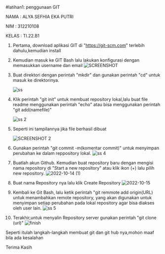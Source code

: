 #latihan1: penggunaan GIT

NAMA    : ALYA SEFHIA EKA PUTRI

NIM     : 312210108

KELAS   : TI.22.B1

1. Pertama, download aplikasi GIT di "https://git-scm.com" terlebih dahulu,kemudian install

2. Kemudian masuk ke GIT Bash lalu lakukan konfigurasi dengan memasukkan username dan email
![SCREENSHOT](https://user-images.githubusercontent.com/115520278/195978317-964d4d93-bc2e-4825-bf75-beaf6f6771ff.PNG)

3. Buat direktori dengan perintah "mkdir" dan gunakan perintah "cd" untuk masuk ke direktorinya.

   ![ss](https://user-images.githubusercontent.com/115520278/195978419-467be80e-130a-4550-bd18-c35f08951c19.PNG)

4. Klik perintah "git init" untuk membuat repository lokal,lalu buat file readme menggunakan perintah "echo" atau bisa menggunakan perintah "git add(namefile)"

   ![ss 2](https://user-images.githubusercontent.com/115520278/195978468-dcd0928a-dbaf-4377-9437-9c513f6be765.PNG)

5. Seperti ini tampilannya jika file berhasil dibuat

   ![SCREENSHOT 2](https://user-images.githubusercontent.com/115520278/195978550-f69408fd-6157-4a97-ba4a-8a88d4f3af6c.PNG)

6. Gunakan perintah "git commit -m(komentar commit)" untuk menyimpan perubahan ke dalam reppository lokal.
![ss 4](https://user-images.githubusercontent.com/115520278/195978595-bbf1f4b4-97dd-4055-9be6-43bbf550f0d8.PNG)

7. Buatlah akun Github. Kemudian buat repository baru dengan mengisi nama repository di "Start a new repository" atau klik ikon (+) lalu pilih new repository.
![2022-10-14 (1)](https://user-images.githubusercontent.com/115520278/195978701-35d0d258-e95c-46be-8bdc-16baca40aad2.png)

8. Buat nama Repository nya lalu klik Create Repository
![2022-10-15](https://user-images.githubusercontent.com/115520278/195978824-1c3054f8-9904-4171-a334-625d68696f24.png)

9. Kembali ke Git Bash, lalu ketik perintah "git remmote add origin(URL) untuk menambahkan remote repository, yang akan digunakan untuk menyimpan setiap perubahan pada lokal repository agar bisa diakses oleh user lain.
![ss 5](https://user-images.githubusercontent.com/115520278/195978860-28e3ab0c-2639-471b-9fac-605aaae56d53.PNG)

10. Terakhir,untuk menyalin Repository server gunakan perintah "git clone (url)"
![finish](https://user-images.githubusercontent.com/115520278/195979013-065aef0a-588b-4649-b45b-fb3ab151e056.PNG)

Seperti itulah langkah-langkah membuat git dan git hub nya,mohon maaf bila ada kesalahan

Terima Kasih

